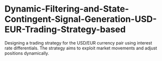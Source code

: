 # Dynamic-Filtering-and-State-Contingent-Signal-Generation-USD-EUR-Trading-Strategy-based
Designing a trading strategy for the USD/EUR currency pair using interest rate differentials. The strategy aims to exploit market movements and adjust positions dynamically. 
